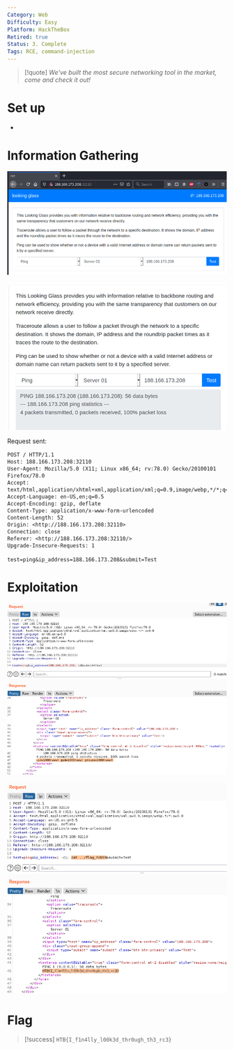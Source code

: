 ```yaml
---
Category: Web
Difficulty: Easy
Platform: HackTheBox
Retired: true
Status: 3. Complete
Tags: RCE, command-injection
---
```

>[!quote]
> *We've built the most secure networking tool in the market, come and check it out!*


# Set up

-

# Information Gathering

![Pasted image 20210818165923.png](../../zzz_res/attachments/Pasted_image_20210818165923.png)

![Pasted image 20210818170154.png](../../zzz_res/attachments/Pasted_image_20210818170154.png)

Request sent:

```
POST / HTTP/1.1
Host: 188.166.173.208:32110
User-Agent: Mozilla/5.0 (X11; Linux x86_64; rv:78.0) Gecko/20100101 Firefox/78.0
Accept: text/html,application/xhtml+xml,application/xml;q=0.9,image/webp,*/*;q=0.8
Accept-Language: en-US,en;q=0.5
Accept-Encoding: gzip, deflate
Content-Type: application/x-www-form-urlencoded
Content-Length: 52
Origin: <http://188.166.173.208:32110>
Connection: close
Referer: <http://188.166.173.208:32110/>
Upgrade-Insecure-Requests: 1

test=ping&ip_address=188.166.173.208&submit=Test
```

# Exploitation

![Pasted image 20210818170501.png](../../zzz_res/attachments/Pasted_image_20210818170501.png)

![Pasted image 20210818170810.png](../../zzz_res/attachments/Pasted_image_20210818170810.png)

# Flag

>[!success]
>`HTB{I_f1n4lly_l00k3d_thr0ugh_th3_rc3}`

